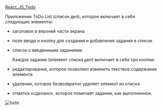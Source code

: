 [React_JS_Todo](https://admiring-sinoussi-5ee43b.netlify.app)

Приложение ToDo List (список дел), которое включает в себя следующие
элементы:

- заголовок в верхней части экрана
- поле ввода и кнопку для создания и добавления задания в список
- список с введенными заданиями

  Каждое задание (элемент списка дел) включает в себя три кнопки:

- редактирование, которое позволяет изменить текствое содержание элемента
- удаление, которое безвозвратно удаляет элемент из списка
- отметка «сделано», которое помечает задание, как выполненное.

![todo](https://clck.ru/Rx7rd)
